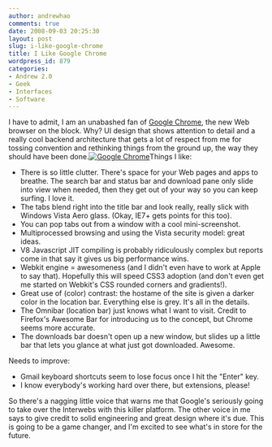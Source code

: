 ```yaml
---
author: andrewhao
comments: true
date: 2008-09-03 20:25:30
layout: post
slug: i-like-google-chrome
title: I Like Google Chrome
wordpress_id: 879
categories:
- Andrew 2.0
- Geek
- Interfaces
- Software
---
```


I have to admit, I am an unabashed fan of [Google Chrome](http://google.com/chrome), the new Web browser on the block. Why? UI design that shows attention to detail and a really cool backend architecture that gets a lot of respect from me for tossing convention and rethinking things from the ground up, the way they should have been done.[![Google Chrome](http://blog.andrewhao.com/wp-content/uploads/2008/09/chrome-resized.png)](http://blog.andrewhao.com/wp-content/uploads/2008/09/chrome-resized.png)[](http://blog.andrewhao.com/wp-content/uploads/2008/09/chrome-resized.png)Things I like:

  * There is so little clutter. There's space for your Web pages and apps to breathe. The search bar and status bar and download pane only slide into view when needed, then they get out of your way so you can keep surfing. I love it.
  * The tabs blend right into the title bar and look really, really slick with Windows Vista Aero glass. (Okay, IE7+ gets points for this too).
  * You can pop tabs out from a window with a cool mini-screenshot.
  * Multiprocessed browsing and using the Vista security model: great ideas.
  * V8 Javascript JIT compiling is probably ridiculously complex but reports come in that say it gives us big performance wins.
  * Webkit engine = awesomeness (and I didn't even have to work at Apple to say that). Hopefully this will speed CSS3 adoption (and don't even get me started on Webkit's CSS rounded corners and gradients!).
  * Great use of (color) contrast: the hostame of the site is given a darker color in the location bar. Everything else is grey. It's all in the details.
  * The Omnibar (location bar) just knows what I want to visit. Credit to Firefox's Awesome Bar for introducing us to the concept, but Chrome seems more accurate.
  * The downloads bar doesn't open up a new window, but slides up a little bar that lets you glance at what just got downloaded. Awesome.

Needs to improve:

  * Gmail keyboard shortcuts seem to lose focus once I hit the "Enter" key.
  * I know everybody's working hard over there, but extensions, please!

So there's a nagging little voice that warns me that Google's seriously going to take over the Interwebs with this killer platform. The other voice in me says to give credit to solid engineering and great design where it's due. This is going to be a game changer, and I'm excited to see what's in store for the future.
